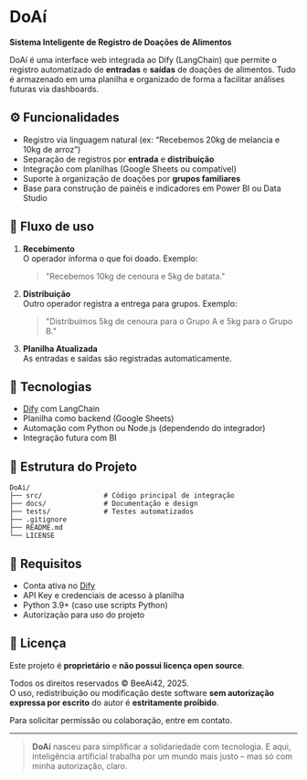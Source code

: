 
# DoAí

**Sistema Inteligente de Registro de Doações de Alimentos**

DoAí é uma interface web integrada ao Dify (LangChain) que permite o registro automatizado de **entradas** e **saídas** de doações de alimentos. Tudo é armazenado em uma planilha e organizado de forma a facilitar análises futuras via dashboards.

## ⚙️ Funcionalidades

- Registro via linguagem natural (ex: “Recebemos 20kg de melancia e 10kg de arroz”)
- Separação de registros por **entrada** e **distribuição**
- Integração com planilhas (Google Sheets ou compatível)
- Suporte à organização de doações por **grupos familiares**
- Base para construção de painéis e indicadores em Power BI ou Data Studio

## 🔁 Fluxo de uso

1. **Recebimento**  
   O operador informa o que foi doado. Exemplo:  
   > "Recebemos 10kg de cenoura e 5kg de batata."

2. **Distribuição**  
   Outro operador registra a entrega para grupos. Exemplo:  
   > "Distribuímos 5kg de cenoura para o Grupo A e 5kg para o Grupo B."

3. **Planilha Atualizada**  
   As entradas e saídas são registradas automaticamente.

## 🧠 Tecnologias

- [Dify](https://dify.ai/) com LangChain
- Planilha como backend (Google Sheets)
- Automação com Python ou Node.js (dependendo do integrador)
- Integração futura com BI

## 📁 Estrutura do Projeto

```
DoAi/
├── src/               # Código principal de integração
├── docs/              # Documentação e design
├── tests/             # Testes automatizados
├── .gitignore
├── README.md
└── LICENSE
```

## 📌 Requisitos

- Conta ativa no [Dify](https://dify.ai/)
- API Key e credenciais de acesso à planilha
- Python 3.9+ (caso use scripts Python)
- Autorização para uso do projeto

## 📄 Licença

Este projeto é **proprietário** e **não possui licença open source**.

Todos os direitos reservados © BeeAi42, 2025.  
O uso, redistribuição ou modificação deste software **sem autorização expressa por escrito** do autor é **estritamente proibido**.

Para solicitar permissão ou colaboração, entre em contato.

---

> **DoAí** nasceu para simplificar a solidariedade com tecnologia. E aqui, inteligência artificial trabalha por um mundo mais justo – mas só com minha autorização, claro.

